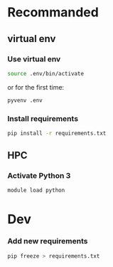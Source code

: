 # Recommanded

## virtual env
### Use virtual env
``` bash
source .env/bin/activate
```
or for the first time:
``` bash
pyvenv .env
```
### Install requirements
``` bash
pip install -r requirements.txt
```

## HPC
### Activate Python 3
``` bash
module load python
```

# Dev
### Add new requirements
``` bash
pip freeze > requirements.txt
```